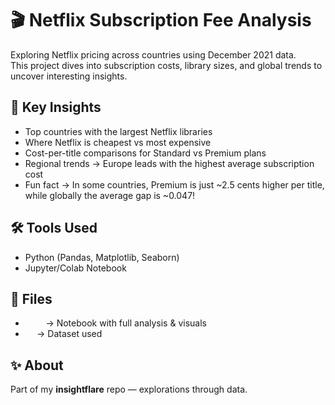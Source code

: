 # 🎬 Netflix Subscription Fee Analysis

Exploring Netflix pricing across countries using December 2021 data.  
This project dives into subscription costs, library sizes, and global trends to uncover interesting insights.

## 🔎 Key Insights
- Top countries with the largest Netflix libraries  
- Where Netflix is cheapest vs most expensive  
- Cost-per-title comparisons for Standard vs Premium plans  
- Regional trends → Europe leads with the highest average subscription cost  
- Fun fact → In some countries, Premium is just ~2.5 cents higher per title, while globally the average gap is ~0.047!

## 🛠️ Tools Used
- Python (Pandas, Matplotlib, Seaborn)  
- Jupyter/Colab Notebook  

## 📂 Files
- `    ` → Notebook with full analysis & visuals  
- `  ` → Dataset used  

## ✨ About
Part of my **insightflare** repo — explorations through data.
